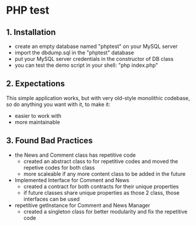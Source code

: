 # PHP test

## 1. Installation

  - create an empty database named "phptest" on your MySQL server
  - import the dbdump.sql in the "phptest" database
  - put your MySQL server credentials in the constructor of DB class
  - you can test the demo script in your shell: "php index.php"

## 2. Expectations

This simple application works, but with very old-style monolithic codebase, so do anything you want with it, to make it:

  - easier to work with
  - more maintainable


## 3. Found Bad Practices

  - the News and Comment class has repetitive code
    - created an abstract class to for repetitive codes and moved the repetive codes for both class
    - more scaleable if any more content class to be added in the future
  - Implemented Interface for Comment and News  
    - created a contract for both contracts for their unique properties
    - if future classes share unique properties as those 2 class, those interfaces can be used
  - repetitive getInstance for Comment and News Manager
    - created a singleton class for better modularity and fix the repetitive code

  